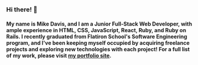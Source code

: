 ### Hi there! 👋

#### My name is Mike Davis, and I am a Junior Full-Stack Web Developer, with ample experience in HTML, CSS, JavaScript, React, Ruby, and Ruby on Rails. I recently graduated from Flatiron School's Software Engineering program, and I've been keeping myself occupied by acquiring freelance projects and exploring new technologies with each project! For a full list of my work, please visit <a href="https://mikedavissoftware.com/" target="_blank" alt="mikedavissoftware.com">my portfolio site</a>.


<!--
**mikedavissoftware/mikedavissoftware** is a ✨ _special_ ✨ repository because its `README.md` (this file) appears on your GitHub profile.

Here are some ideas to get you started:

- 🔭 I’m currently working on ...
- 🌱 I’m currently learning ...
- 👯 I’m looking to collaborate on ...
- 🤔 I’m looking for help with ...
- 💬 Ask me about ...
- 📫 How to reach me: ...
- 😄 Pronouns: ...
- ⚡ Fun fact: ...
-->
